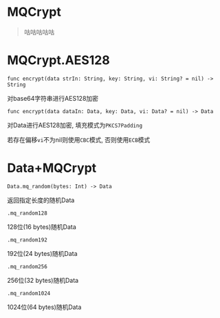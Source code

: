 # MQCrypt

> 咕咕咕咕咕
> 

# MQCrypt.AES128

```
func encrypt(data strIn: String, key: String, vi: String? = nil) -> String
```

对base64字符串进行AES128加密

```
func encrypt(data dataIn: Data, key: Data, vi: Data? = nil) -> Data
```

对Data进行AES128加密, 填充模式为`PKCS7Padding`

若存在偏移`vi`不为nil则使用`CBC`模式, 否则使用`ECB`模式

# Data+MQCrypt

```
Data.mq_random(bytes: Int) -> Data
```

返回指定长度的随机Data

```
.mq_random128
```

128位(16 bytes)随机Data

```
.mq_random192
```

192位(24 bytes)随机Data

```
.mq_random256
```

256位(32 bytes)随机Data

```
.mq_random1024
```

1024位(64 bytes)随机Data